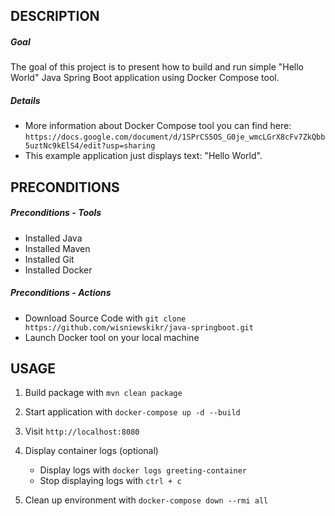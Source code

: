 DESCRIPTION
-----------

##### Goal
The goal of this project is to present how to build and run simple "Hello World" Java Spring Boot application using Docker Compose tool.


##### Details
* More information about Docker Compose tool you can find here: `https://docs.google.com/document/d/1SPrCS5OS_G0je_wmcLGrX8cFv7ZkQbb5uztNc9kElS4/edit?usp=sharing`
* This example application just displays text: "Hello World".


PRECONDITIONS
-------------

##### Preconditions - Tools
* Installed Java
* Installed Maven
* Installed Git
* Installed Docker

##### Preconditions - Actions
* Download Source Code with `git clone https://github.com/wisniewskikr/java-springboot.git`
* Launch Docker tool on your local machine


USAGE
-----

1. Build package with `mvn clean package`
2. Start application with `docker-compose up -d --build`
3. Visit `http://localhost:8080`
4. Display container logs (optional)

    * Display logs with `docker logs greeting-container`
    * Stop displaying logs with `ctrl + c`
5. Clean up environment with `docker-compose down --rmi all`
